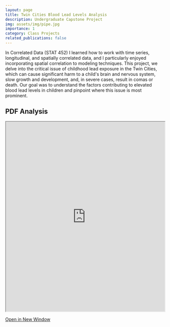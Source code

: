 ```yaml
---
layout: page
title: Twin Cities Blood Lead Levels Analysis
description: Undergraduate Capstone Project
img: assets/img/pipe.jpg
importance: 1
category: Class Projects
related_publications: false
---
```


In Correlated Data (STAT 452) I learned how to work with time series, longitudinal, and spatially correlated data, and I particularly enjoyed incorporating spatial correlation to modeling techniques. This project, we delve into the critical issue of childhood lead exposure in the Twin Cities, which can cause significant harm to a child's brain and nervous system, slow growth and development, and, in severe cases, result in comas or death. Our goal was to understand the factors contributing to elevated blood lead levels in children and pinpoint where this issue is most prominent.

## PDF Analysis

<iframe src="https://nickdididi.github.io/assets/pdf/CorrelatedData.pdf" width="100%" height="600px"></iframe>

[Open in New Window](https://nicholasdi2000.github.io/assets/pdf/CorrelatedData.pdf)
